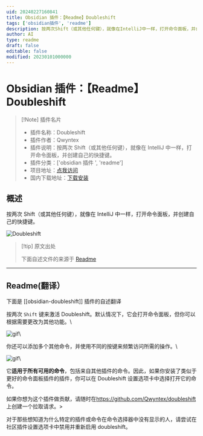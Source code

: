 ```yaml
---
uid: 20240227160841
title: Obsidian 插件：【Readme】Doubleshift
tags: ['obsidian插件', 'readme']
description: 按两次Shift（或其他任何键），就像在IntelliJ中一样，打开命令面板，并创建自己的快捷键。
author: AI
type: readme
draft: false
editable: false
modified: 20230101000000
---
```


# Obsidian 插件：【Readme】Doubleshift

> [!Note] 插件名片
> - 插件名称：Doubleshift
> - 插件作者：Qwyntex
> - 插件说明：按两次 Shift（或其他任何键），就像在 IntelliJ 中一样，打开命令面板，并创建自己的快捷键。
> - 插件分类：['obsidian 插件 ', 'readme']
> - 项目地址：[点我访问](https://github.com/Qwyntex/doubleshift)
> - 国内下载地址：[下载安装](https://pkmer.cn/products/plugin/pluginMarket/?obsidian-doubleshift)

## 概述

按两次 Shift（或其他任何键），就像在 IntelliJ 中一样，打开命令面板，并创建自己的快捷键。

![Doubleshift](https://cdn.pkmer.cn/covers/obsidian-doubleshift_new.gif)

> [!tip] 原文出处
>
>下面自述文件的来源于 [Readme](https://ghproxy.net/https://raw.githubusercontent.com/Qwyntex/doubleshift/master/README.md)

---

## Readme(翻译）

下面是 [[obsidian-doubleshift]] 插件的自述翻译

按两次 `Shift` 键来激活 Doubleshift。默认情况下，它会打开命令面板，但你可以根据需要更改为其他功能。\

![gif](https://cdn.pkmer.cn/covers/obsidian-doubleshift_1_0.gif)\

你还可以添加多个其他命令，并使用不同的按键来频繁访问所需的操作。\

![gif](https://cdn.pkmer.cn/covers/obsidian-doubleshift_1_1.gif)\

它**适用于所有可用的命令**，包括来自其他插件的命令。因此，如果你安装了类似于更好的命令面板插件的插件，你可以在 Doubleshift 设置选项卡中选择打开它的命令。

如果你想为这个插件做贡献，请随时在<https://github.com/Qwyntex/doubleshift> 上创建一个拉取请求。>

对于那些想知道为什么特定的插件或命令在命令选择器中没有显示的人，请尝试在社区插件设置选项卡中禁用并重新启用 doubleshift。
